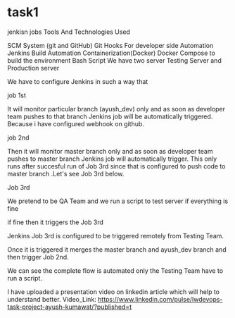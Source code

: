 # task1
jenkisn jobs
Tools And Technologies Used

SCM System (git and GitHub) Git Hooks For developer side Automation Jenkins Build Automation Containerization(Docker) Docker Compose to build the environment Bash Script We have two server Testing Server and Production server

We have to configure Jenkins in such a way that

job 1st

It will monitor particular branch (ayush_dev) only and as soon as developer team pushes to that branch Jenkins job will be automatically triggered. Because i have configured webhook on github.

job 2nd

Then it will monitor master branch only and as soon as developer team pushes to master branch Jenkins job will automatically trigger. This only runs after succesful run of Job 3rd since that is configured to push code to master branch .Let's see Job 3rd below.

Job 3rd

We pretend to be QA Team and we run a script to test server if everything is fine

if fine then it triggers the Job 3rd

Jenkins Job 3rd is configured to be triggered remotely from Testing Team.

Once it is triggered it merges the master branch and ayush_dev branch and then trigger Job 2nd.

We can see the complete flow is automated only the Testing Team have to run a script.

I have uploaded a presentation video on linkedin article which will help to understand better. Video_Link:
https://www.linkedin.com/pulse/lwdevops-task-project-ayush-kumawat/?published=t
